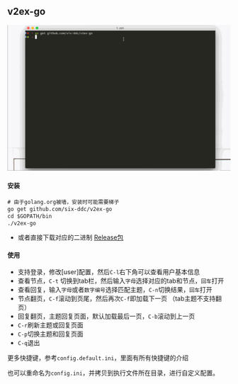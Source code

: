 ## v2ex-go

![g2ex.gif](./g2ex.gif)

#### 安装

``` shell
# 由于golang.org被墙，安装时可能需要梯子
go get github.com/six-ddc/v2ex-go
cd $GOPATH/bin
./v2ex-go
```

* 或者直接下载对应的二进制 [Release包](https://github.com/six-ddc/v2ex-go/releases)


#### 使用

* 支持登录，修改[user]配置，然后`C-l`右下角可以查看用户基本信息
* 查看节点，`C-t` 切换到tab栏，然后输入`字母`选择对应的tab和节点，`回车`打开
* 查看回复，输入`字母`或者`数字编号`选择匹配主题，`C-n`切换结果，`回车`打开
* 节点翻页，`C-f`滚动到页尾，然后再次`C-f`即加载下一页 （tab主题不支持翻页）
* 回复翻页，主题回复页面，默认加载最后一页，`C-b`滚动到上一页
* `C-r`刷新主题或回复页面
* `C-p`切换主题和回复页面
* `C-q`退出

更多快捷键，参考`config.default.ini`，里面有所有快捷键的介绍

也可以重命名为`config.ini`，并拷贝到执行文件所在目录，进行自定义配置。

